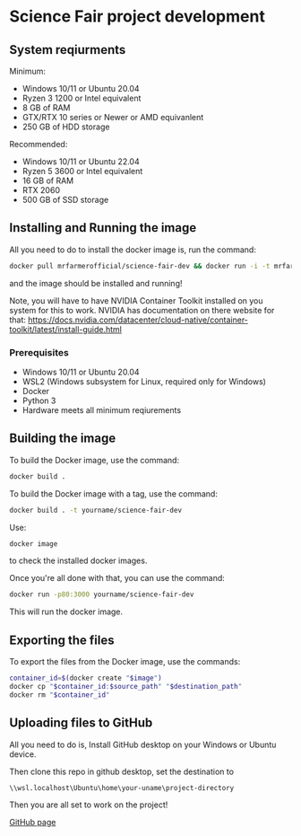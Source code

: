 # Science Fair project development

## System reqiurments

Minimum:

- Windows 10/11 or Ubuntu 20.04
- Ryzen 3 1200 or Intel equivalent
- 8 GB of RAM
- GTX/RTX 10 series or Newer or AMD equivanlent
- 250 GB of HDD storage

Recommended:

- Windows 10/11 or Ubuntu 22.04
- Ryzen 5 3600 or Intel equivalent
- 16 GB of RAM
- RTX 2060
- 500 GB of SSD storage

## Installing and Running the image

All you need to do to install
the docker image is,
run the command:

```bash
docker pull mrfarmerofficial/science-fair-dev && docker run -i -t mrfarmerofficial/science-fair-dev:latest
```

and the image should be installed and running!

Note, you will have to have NVIDIA Container Toolkit installed on you system for this to work.
NVIDIA has documentation on there website for that:
https://docs.nvidia.com/datacenter/cloud-native/container-toolkit/latest/install-guide.html

### Prerequisites

- Windows 10/11 or Ubuntu 20.04
- WSL2 (Windows subsystem for Linux, required only for Windows)
- Docker
- Python 3
- Hardware meets all minimum reqiurements

## Building the image

To build the Docker image,
use the command:

```bash
docker build .
```

To build the Docker image with a tag,
use the command:

```bash
docker build . -t yourname/science-fair-dev
```

Use:

```bash
docker image
```

to check the installed docker images.

Once you're all done with that,
you can use the command:

```bash
docker run -p80:3000 yourname/science-fair-dev
```

This will run the docker image.

## Exporting the files

To export the files from the Docker image,
use the commands:

```bash
container_id=$(docker create "$image")
docker cp "$container_id:$source_path" "$destination_path"
docker rm "$container_id"
```

## Uploading files to GitHub

All you need to do is,
Install GitHub desktop on your Windows or Ubuntu device.

Then clone this repo in github desktop,
set the destination to

```text
\\wsl.localhost\Ubuntu\home\your-uname\project-directory
```

Then you are all set to work on the project!

[GitHub page](https://github.com/mrfarmer09/science-fair-dev/tree/main)
